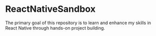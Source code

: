 # ReactNativeSandbox
The primary goal of this repository is to learn and enhance my skills in React Native through hands-on project building.

